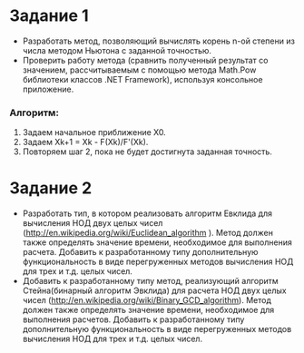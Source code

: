 # Задание 1
  - Разработать метод, позволяющий вычислять корень n-ой степени из числа методом Ньютона с заданной точностью.
  - Проверить работу метода (сравнить полученный результат со значением, рассчитываемым с помощью метода Math.Pow библиотеки классов .NET Framework), используя консольное приложение.

### Алгоритм:
1. Задаем начальное приближение X0.
2. Задаем Xk+1 = Xk - F(Xk)/F'(Xk).
3. Повторяем шаг 2, пока не будет достигнута заданная точность.

# Задание 2
 - Разработать тип, в котором реализовать алгоритм Евклида для вычисления НОД двух целых чисел (http://en.wikipedia.org/wiki/Euclidean_algorithm ). Метод должен также определять значение времени, необходимое для выполнения расчета. Добавить к разработанному типу дополнительную функциональность в виде перегруженных методов вычисления НОД для трех и т.д. целых чисел.
 - Добавить к разработанному типу метод, реализующий алгоритм Стейна(бинарный алгоритм Эвклида) для расчета НОД двух целых чисел (http://en.wikipedia.org/wiki/Binary_GCD_algorithm). Метод должен также определять значение времени, необходимое для выполнения расчетов. Добавить к разработанному типу дополнительную функциональность в виде перегруженных методов вычисления НОД для трех и т.д. целых чисел.
